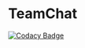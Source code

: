 # TeamChat
[![Codacy Badge](https://api.codacy.com/project/badge/Grade/565fd3830dd3492c8c38bd60e19afa30)](https://app.codacy.com/app/PixelTeleV/TeamChat?utm_source=github.com&utm_medium=referral&utm_content=PixelTeleV/TeamChat&utm_campaign=Badge_Grade_Dashboard)